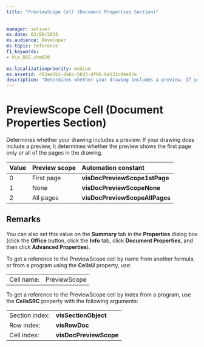 ```yaml
---
title: "PreviewScope Cell (Document Properties Section)"
 
 
manager: soliver
ms.date: 03/09/2015
ms.audience: Developer
ms.topic: reference
f1_keywords:
- Vis_DSS.chm820
 
ms.localizationpriority: medium
ms.assetid: d03ae1b3-da6c-56d3-4f96-6e131c04e93e
description: "Determines whether your drawing includes a preview. If your drawing does include a preview, it determines whether the preview shows the first page only or all of the pages in the drawing."
---
```


# PreviewScope Cell (Document Properties Section)

Determines whether your drawing includes a preview. If your drawing does include a preview, it determines whether the preview shows the first page only or all of the pages in the drawing.
  
|**Value**|**Preview scope**|**Automation constant**|
|:-----|:-----|:-----|
| 0  <br/> | First page  <br/> |**visDocPreviewScope1stPage** <br/> |
| 1  <br/> | None  <br/> |**visDocPreviewScopeNone** <br/> |
| 2  <br/> | All pages  <br/> |**visDocPreviewScopeAllPages** <br/> |
   
## Remarks

You can also set this value on the **Summary** tab in the **Properties** dialog box (click the **Office** button, click the **Info** tab, click **Document Properties**, and then click **Advanced Properties**).
  
To get a reference to the PreviewScope cell by name from another formula, or from a program using the **CellsU** property, use: 
  
|||
|:-----|:-----|
| Cell name:  <br/> | PreviewScope  <br/> |
   
To get a reference to the PreviewScope cell by index from a program, use the **CellsSRC** property with the following arguments: 
  
|||
|:-----|:-----|
| Section index:  <br/> |**visSectionObject** <br/> |
| Row index:  <br/> |**visRowDoc** <br/> |
| Cell index:  <br/> |**visDocPreviewScope** <br/> |
   


